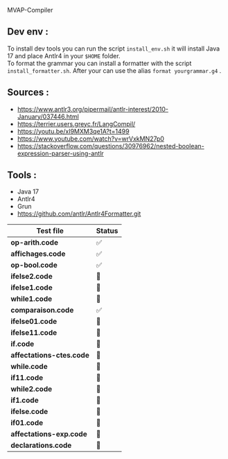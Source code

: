 MVAP-Compiler

## Dev env :

To install dev tools you can run the script `install_env.sh` it will install Java 17 and place Antlr4 in your `$HOME` folder.    
To format the grammar you can install a formatter with the script `install_formatter.sh`. After your can use the alias `format yourgrammar.g4` .      

## Sources : 
- https://www.antlr3.org/pipermail/antlr-interest/2010-January/037446.html
- https://terrier.users.greyc.fr/LangCompil/
- https://youtu.be/xI9MXM3qe1A?t=1499
- https://www.youtube.com/watch?v=wrVxkMN27p0
- https://stackoverflow.com/questions/30976962/nested-boolean-expression-parser-using-antlr
## Tools : 
- Java 17 
- Antlr4 
- Grun 
- https://github.com/antlr/Antlr4Formatter.git

| Test file  | Status |
|---|--------|
| **op-arith.code**|  ✅  |
| **affichages.code**|   ✅   |
| **op-bool.code**|    ✅   |
| **ifelse2.code**|   🚧     |
| **ifelse1.code**|   🚧     |
| **while1.code**|   🚧     |
| **comparaison.code**|  ✅      |
| **ifelse01.code**|    🚧    |
| **ifelse11.code**|   🚧     |
| **if.code**|    🚧    |
| **affectations-ctes.code**|   🚧     |
| **while.code**| 🚧       |
| **if11.code**|   🚧     |
| **while2.code**|  🚧      |
| **if1.code**|  🚧      |
| **ifelse.code**|   🚧     |
| **if01.code**|    🚧    |
| **affectations-exp.code**|    🚧    |
| **declarations.code**|   🚧     |